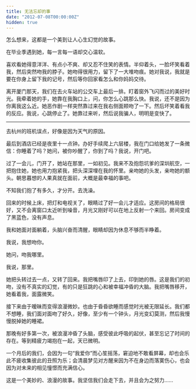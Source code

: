```yaml
---
title: 无法忘却的事
date: "2012-07-08T00:00:00Z"
hidden: true
---
```

怎么想来，这都是一个美到让人心生幻觉的故事。

在毕业季遇到她，每一言每一语却交心温软。

喜欢看她得意洋洋、有点小不爽、却又忍不住笑的表情。半仰着头，一脸坏笑看着我，然后突然吻我的脖子。她吻得很用力，留下了一大堆吻痕。她对我说，我就是要在你身上留下我的记号，然后等你回家看怎么和你妈妈交待。

离开厦门那天，我们在去火车站的公交车上最后一排。盯着窗外飞闪而过的美好时光。我牵着她的手，她靠在我胸口上，问，你怎么心跳那么快。我说，还不是因为你离我这么近。她恶作剧一样突然靠过来在我右侧面颊吻了一下。然后坏笑着看我的反应。我说，心跳停止了。她靠过来听，然后说我骗人，明明是变快了。

* * *

去杭州的班机误点，好像是因为天气的原因。

最后到酒店已经是夜里十一点钟。办好手续爬上六层楼，我在门口给她发了一条微信：你睡着了吗？她问，被你吵醒了，你到了吗？我说，开门吧。

过了一会儿，门开了，她站在那里，一如初见。我来不及抱怨坑爹的深圳航空，一把抱住她，她也用力抱紧我，把头深深埋在我的怀里。亲吻她的头发，亲吻她的额头。朝思暮想的人果真就在面前，大概是最幸福的事吧。

不知我们抱了有多久，才分开。去洗澡。

回来的时候上床，把灯和电视关了，眼睛过了好一会儿才适应。这房间的格局很好，又不会离窗口太近听到噪音，月光又刚好可以在地上反射一个来回。房间变成了黑蓝色，没有声息。

我和她面对面躺着，头脑兴奋而清醒，眼睛却因为休息不够而半睁着。

我说，我想吻你。

她问，吻我哪里。

我说，那里。

她把头转过去一点，又转了回来。我把嘴唇印了上去，印到她的唇。这是我们的初吻，没有不真实的幻觉，有的只是狂跳的心和被幸福冲昏的大脑。我把嘴唇移开，她看着我，面露微笑。

接下来由于暧昧而变得浪漫微妙。也由于昏昏欲睡而感觉时光被无限延长。我们都不想睡，我们面对面吻了好久，好像，至少有一个钟头，月光变幻莫测，然后我慢慢脱掉她的睡裙。

那晚有好多第一次，被浪漫冲昏了头脑，感受彼此呼吸的起伏，甚至忘记了时间的存在。等到精疲力竭抱在一起，天已微明。

一个月后的我们，会因为一句“我爱你”而心笙摇荡，窘迫地不敢看屏幕，却也会乐此不疲收集彼此的丑照为乐；会清晨梦见对方醒来因为不在身边而落寞伤心，也会因为对未来的相见憧憬而充满信心。

这是一个美妙的、浪漫的故事。我坚信我们会走下去，并且会为之努力……